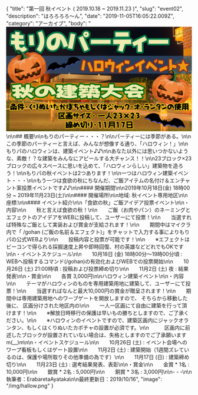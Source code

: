 {
  "title": "第一回 秋イベント ( 2019.10.18 ~ 2019.11.23 )",
  "slug": "event02",
  "description": "はろろろろ～ん",
  "date": "2019-11-05T16:05:22.009Z",
  "category": "アーカイブ",
  "body": "![](/img/hallow.png)\n\n## 概要\n\nもりのパーティー・・・？\n\nパーティーには季節がある。\n\nこの季節のパーティーと言えば、みんなが想像する通り、「ハロウィン！」\n\nもりパのハロウィンは、建築イベント♪♪\n\nあなた以外には思いつかないような、素敵！？な建築をみんなにアピールする大チャンス！！\n\n23ブロック×23ブロックの広々スペースに思いを込めて、「ハロウィンらしい」建築物を造ろう！\n\nもりパの秋イベントは2つあります！\n\n一つはハロウィン建築イベント・・・\n\nもう一つは食欲の秋にちなんだ、ご飯アイテムの名付け＆エンチャント案投票イベントです♪♪\n\n#### 開催期間\n\n2019年10月18日(金) 18時00分 ~ 2019年11月23日(土)\n\n#### 開催場所\n\n地域: 秋イベント専用地区\n\n座標:\n\n#### イベント紹介\n\n「食欲の秋」ご飯アイデア投票イベント\n\n・内容\n\n　　秋と言えば食欲の秋！\n\n　　ご飯（お肉やパン）のネーミングとエフェクトのアイデアをWEBに投稿して、ユーザーにて投票！\n\n　　当選すれば特殊なご飯として実装および賞金が支給されます！\n\n　　期間中はマイクラ内で「 /gohan (ご飯の名前＆エフェクト)」をチャットで入力する事によりもりパの公式WEBより\n\n　　投稿内容と投票が可能です！\n\n　　※エフェクトはビーコンで得られる採掘速度上昇や即時回復、村の英雄などどれでもOKです\n\n・イベントスケジュール\n\n　　10月18日 (金) 18時00分～19時00分頃 : WEBへ投稿するコマンド(/gohan)の有効化およびWEBでの投票開始\n\n　　10月26日 (土) 21:00時頃 : 投稿および投票締め切り\n\n　　11月2日 (土) 夜 : 結果発表\n\n・賞金\n\n　　各賞 3,000円\n\nハロウィン建築イベント\n\n・内容\n\n　　テーマがハロウィンのものを専用建築用地に建築して、ユーザーにて投票！\n\n　　当選すればなんと最大10,000円の賞金が贈呈されます！\n\n　　期間中は専用建築用地へのワープゲートを開放しますので、 そちらから移動した後に、 区画分けされた地区内の\n\n　　一人一区画にて自由に建築を行って頂けます！\n\n　　※解放日時移行の保護は早いもの勝ちとしますので、ご了承ください。\n\n　　※ハロウィンのイベントですので、建築区画内にジャックオランタン、もしくはくりぬいたカボチャの設置が必須です。\n\n　　　区画内に前述したブロックが設置されていない場合は、失格としますのでご了承願いますm(__)m\n\n・イベントスケジュール\n\n　　10月26日 (土) : イベント会場へのワープ看板もしくはゲート設置\n\n　　11月2日 (土) : 建築開始（1週間ズレているのは、保護や場所取りその他準備の為です）\n\n　　11月17日 (日) : 建築締め切り\n\n　　11月23日 (土) : 選考結果発表、表彰\n\n・賞金\n\n　　金賞 * 1名 : 10,000円\n\n　　銀賞 * 2名 : 5,000円\n\n　　銅賞 * 3名 : 3,000円\n\n- - -\n\n執筆者：ErabaretaAyataka\n\n最終更新日：2019/10/16",
  "image": "/img/hallow.png"
}